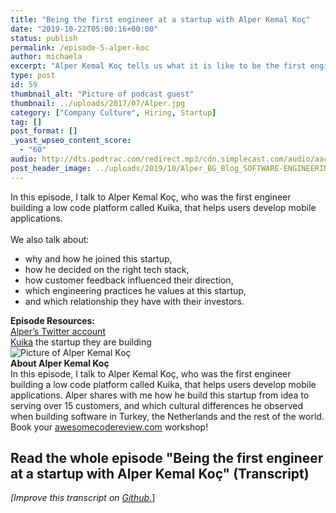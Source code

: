 ```yaml
---
title: "Being the first engineer at a startup with Alper Kemal Koç"
date: "2019-10-22T05:00:16+00:00"
status: publish
permalink: /episode-5-alper-koc
author: michaela
excerpt: "Alper Kemal Koç tells us what it is like to be the first engineer in a startup."
type: post
id: 59
thumbnail_alt: "Picture of podcast guest"
thumbnail: ../uploads/2017/07/Alper.jpg
category: ["Company Culture", Hiring, Startup]
tag: []
post_format: []
_yoast_wpseo_content_score:
  - "60"
audio: http://dts.podtrac.com/redirect.mp3/cdn.simplecast.com/audio/aaca90/aaca909a-e34f-49ae-a86f-f59e4fa807f0/ed21c78c-d730-4143-9d78-ec4679786d9c/alper-koc-ready_tc.mp3
post_header_image: ../uploads/2019/10/Alper_BG_Blog_SOFTWARE-ENGINEERING-Unlocked.jpg
---
```



<div class="episode-about">
In this episode, I talk to Alper Kemal Koç, who was the first engineer building a low code platform called Kuika, that helps users develop mobile applications.
<br/> <br/>We also talk about:
<ul>
<li> why and how he joined this startup,</li>
<li> how he decided on the right tech stack,</li>
<li> how customer feedback influenced their direction,</li>
<li> which engineering practices he values at this startup,</li>
<li> and which relationship they have with their investors.</li>
</ul>
</div>
<div class=" episode-links">
<b>Episode Resources:</b><br/>
<a href="https://twitter.com/alperkemalkoc">Alper’s Twitter account</a><br/>
<a href="https://www.kuika.com/">Kuika</a> the startup they are building<br/>
</div>

<div class="row pt-2 align-items-center">
<div class="col-4 guest-picture">
<img src="../uploads/2017/07/Alper.jpg" alt="Picture of Alper Kemal Koç"/>
</div>
<div class="col-8 guest-about">
<b>About Alper Kemal Koç</b><br/>
In this episode, I talk to Alper Kemal Koç, who was the first engineer building a low code platform called Kuika, that helps users develop mobile applications. Alper shares with me how he build this startup from idea to serving over 15 customers, and which cultural differences he observed when building software in Turkey, the Netherlands and the rest of the world.
</div>
</div>

<div class="sponsorship">
Book your <a href="https://www.michaelagreiler.com/workshops">awesomecodereview.com</a> workshop!
</div>

## Read the whole episode "Being the first engineer at a startup with Alper Kemal Koç" (Transcript)


_\[Improve this transcript on [Github](https://github.com/mgreiler/se-unlocked/tree/master/Transcripts)_[.](https://github.com/mgreiler/se-unlocked/tree/master/Transcripts)\]



